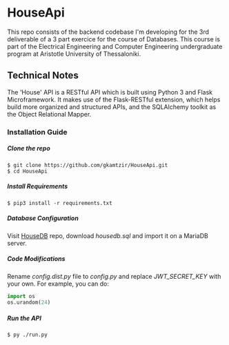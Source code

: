# HouseApi

This repo consists of the backend codebase I'm developing for the 3rd deliverable of a 3 part exercice for the course of Databases. This course is part of the Electrical Engineering and Computer Engineering undergraduate program at Aristotle University of Thessaloniki.

## Technical Notes
The 'House' API is a RESTful API which is built using Python 3 and Flask Microframework. It makes use of the Flask-RESTful extension, which helps build more organized and structured APIs, and the SQLAlchemy toolkit as the Object Relational Mapper.

### Installation Guide

##### Clone the repo
```
$ git clone https://github.com/gkamtzir/HouseApi.git
$ cd HouseApi
```

##### Install Requirements
```
$ pip3 install -r requirements.txt
```

##### Database Configuration
Visit [HouseDB](https://github.com/gkamtzir/HouseDB) repo, download *housedb.sql* and import it on a MariaDB server.

##### Code Modifications
Rename *config.dist.py* file to *config.py* and replace *JWT_SECRET_KEY* with your own. For example, you can do:
```python
import os
os.urandom(24)
```

##### Run the API
```
$ py ./run.py
```
